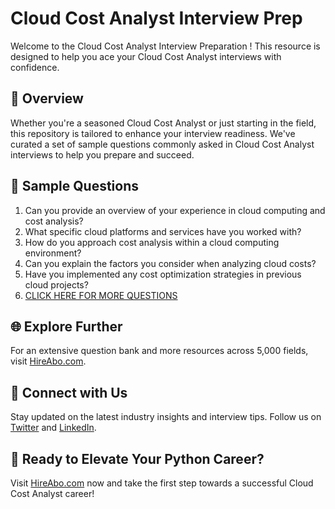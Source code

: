 # Cloud Cost Analyst Interview Prep

Welcome to the Cloud Cost Analyst Interview Preparation ! This resource is designed to help you ace your Cloud Cost Analyst interviews with confidence.

## 🚀 Overview

Whether you're a seasoned Cloud Cost Analyst or just starting in the field, this repository is tailored to enhance your interview readiness. We've curated a set of sample questions commonly asked in Cloud Cost Analyst interviews to help you prepare and succeed.

## 📝 Sample Questions

1. Can you provide an overview of your experience in cloud computing and cost analysis?
2. What specific cloud platforms and services have you worked with?
3. How do you approach cost analysis within a cloud computing environment?
4. Can you explain the factors you consider when analyzing cloud costs?
5. Have you implemented any cost optimization strategies in previous cloud projects?
6. [CLICK HERE FOR MORE QUESTIONS](https://hireabo.com/job/0_4_22/Cloud%20Cost%20Analyst)

## 🌐 Explore Further

For an extensive question bank and more resources across 5,000 fields, visit [HireAbo.com](https://www.hireabo.com).

## 📱 Connect with Us

Stay updated on the latest industry insights and interview tips. Follow us on [Twitter](https://twitter.com/hireabo) and [LinkedIn](https://www.linkedin.com/in/hire-abo-3609972a8/).

## 🚀 Ready to Elevate Your Python Career?

Visit [HireAbo.com](https://www.hireabo.com) now and take the first step towards a successful Cloud Cost Analyst career!